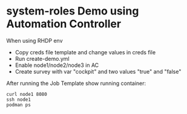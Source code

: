 # system-roles Demo using Automation Controller

When using RHDP env
* Copy creds file template and change values in creds file
* Run create-demo.yml
* Enable node1/node2/node3 in AC
* Create survey with var "cockpit" and two values "true" and "false"

After running the Job Template show running container:
```
curl node1 8080
ssh node1
podman ps
```
